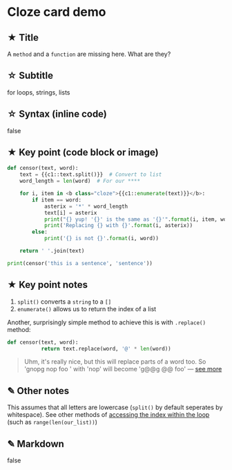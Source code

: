 # Cloze card demo


## ★ Title
A `method` and a `function` are missing here. What are they?


## ☆ Subtitle
for loops, strings, lists


## ☆ Syntax (inline code)
false


## ★ Key point (code block or image)
```python
def censor(text, word):
    text = {{c1::text.split()}}  # Convert to list
    word_length = len(word)  # For our ****

    for i, item in <b class="cloze">{{c1::enumerate(text)}}</b>:
        if item == word:
            asterix = '*' * word_length
            text[i] = asterix
            print("{} yup! '{}' is the same as '{}'".format(i, item, word))
            print('Replacing {} with {}'.format(i, asterix))
        else:
            print('{} is not {}'.format(i, word))

    return ' '.join(text)

print(censor('this is a sentence', 'sentence'))
```


## ★ Key point notes
1. `split()` converts a `string` to a `[]`
2. `enumerate()` allows us to return the index of a list

Another, surprisingly simple method to achieve this is with `.replace()` method:

```python
def censor(text, word):
           return text.replace(word, '@' * len(word))
```

> Uhm, it's really nice, but this will replace parts of a word too. So 'gnopg nop foo ' with 'nop' will become 'g@@g @@ foo' — [see&#32;more](http://bit.ly/2e0SwLl)


## ✎ Other notes
This assumes that all letters are lowercase (`split()` by default seperates by whitespace). See other methods of [accessing the index within the loop](http://treyhunner.com/2016/04/how-to-loop-with-indexes-in-python/) (such as `range(len(our_list))`)


## ✎ Markdown
false
